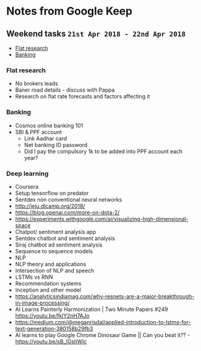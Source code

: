 # Notes from Google Keep

## Weekend tasks `21st Apr 2018 - 22nd Apr 2018`

- [Flat research](#flat-research)
- [Banking](#banking)

### Flat research
- No brokers leads
- Baner road details - discuss with Pappa
- Research on flat rate forecasts and factors affecting it

### Banking
- Cosmos online banking 101
- SBI & PPF account
  - Link Aadhar card
  - Net banking ID password
  - Did I pay the compulsory 1k to be added into PPF account each year?
 
### Deep learning
-  Coursera
-  Setup tensorflow on predator
-  Sentdex non conventional neural networks
-  http://jeju.dlcamp.org/2018/
-  https://blog.openai.com/more-on-dota-2/
-  https://experiments.withgoogle.com/ai/visualizing-high-dimensional-space
-  Chatpot/ sentiment analysis app
  - Sentdex chatbot and sentiment analysis
  - Siraj chatbot ad sentiment analysis
-  Sequence to sequence models
-  NLP
  - NLP theory and applications
  - Intersection of NLP and speech
-  LSTMs vs RNN
-  Recommendation systems
-  Inception and other model
-  https://analyticsindiamag.com/why-resnets-are-a-major-breakthrough-in-image-processing/
-  AI Learns Painterly Harmonization | Two Minute Papers #249 https://youtu.be/fklY2nH7AJo
-  https://medium.com/@meganrisdal/applied-introduction-to-lstms-for-text-generation-380158b29fb3
-  AI learns to play Google Chrome Dinosaur Game || Can you beat it?? - https://youtu.be/sB_IGstiWlc

